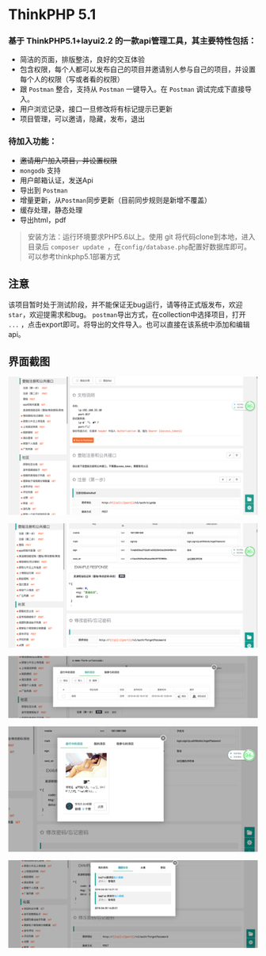 ThinkPHP 5.1
===============

### 基于 ThinkPHP5.1+layui2.2 的一款api管理工具，其主要特性包括：

 + 简洁的页面，排版整洁，良好的交互体验
 + 包含权限，每个人都可以发布自己的项目并邀请别人参与自己的项目，并设置每个人的权限（写或者看的权限）
 + 跟 `Postman` 整合，支持从 `Postman` 一键导入。在 `Postman` 调试完成下直接导入。
 + 用户浏览记录，接口一旦修改将有标记提示已更新
 + 项目管理，可以邀请，隐藏，发布，退出


### 待加入功能：

 + ~~邀请用户加入项目，并设置权限~~
 + `mongodb` 支持
 + 用户邮箱认证，发送Api
 + 导出到 `Postman`
 + 增量更新，从`Postman`同步更新（目前同步规则是新增不覆盖）
 + 缓存处理，静态处理
 + 导出html，pdf


> 安装方法：运行环境要求PHP5.6以上。使用 git 将代码clone到本地，进入目录后 `composer update `，在`config/database.php`配置好数据库即可。可以参考thinkphp5.1部署方式


## 注意

该项目暂时处于测试阶段，并不能保证无bug运行，请等待正式版发布，欢迎`star`，欢迎提需求和bug。
`postman`导出方式，在collection中选择项目，打开 `...` ，点击export即可。将导出的文件导入。也可以直接在该系统中添加和编辑api。 

## 界面截图
![1](/public/1.png "1")

![2](/public/2.png "2")

![3](/public/3.png "3")

![4](/public/4.png "4")

![5](/public/5.png "5")
